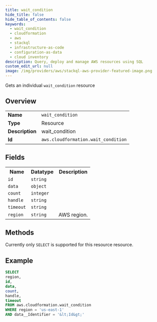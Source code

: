 ```yaml
---
title: wait_condition
hide_title: false
hide_table_of_contents: false
keywords:
  - wait_condition
  - cloudformation
  - aws
  - stackql
  - infrastructure-as-code
  - configuration-as-data
  - cloud inventory
description: Query, deploy and manage AWS resources using SQL
custom_edit_url: null
image: /img/providers/aws/stackql-aws-provider-featured-image.png
---
```

Gets an individual <code>wait_condition</code> resource

## Overview
<table><tbody>
<tr><td><b>Name</b></td><td><code>wait_condition</code></td></tr>
<tr><td><b>Type</b></td><td>Resource</td></tr>
<tr><td><b>Description</b></td><td>wait_condition</td></tr>
<tr><td><b>Id</b></td><td><code>aws.cloudformation.wait_condition</code></td></tr>
</tbody></table>

## Fields
<table><tbody>
<tr><th>Name</th><th>Datatype</th><th>Description</th></tr>
<tr><td><code>id</code></td><td><code>string</code></td><td></td></tr>
<tr><td><code>data</code></td><td><code>object</code></td><td></td></tr>
<tr><td><code>count</code></td><td><code>integer</code></td><td></td></tr>
<tr><td><code>handle</code></td><td><code>string</code></td><td></td></tr>
<tr><td><code>timeout</code></td><td><code>string</code></td><td></td></tr>
<tr><td><code>region</code></td><td><code>string</code></td><td>AWS region.</td></tr>

</tbody></table>

## Methods
Currently only <code>SELECT</code> is supported for this resource resource.





## Example
```sql
SELECT
region,
id,
data,
count,
handle,
timeout
FROM aws.cloudformation.wait_condition
WHERE region = 'us-east-1'
AND data__Identifier = '&lt;Id&gt;'
```
